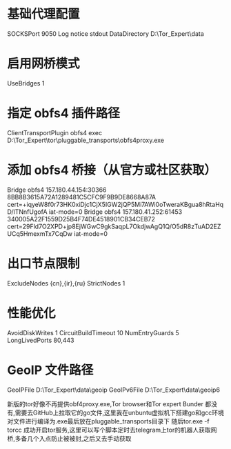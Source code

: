 # 基础代理配置
SOCKSPort 9050
Log notice stdout
DataDirectory D:\Tor_Expert\data

# 启用网桥模式
UseBridges 1

# 指定 obfs4 插件路径
ClientTransportPlugin obfs4 exec D:\Tor_Expert\tor\pluggable_transports\obfs4proxy.exe

# 添加 obfs4 桥接（从官方或社区获取）
Bridge obfs4 157.180.44.154:30366 8BB8B3615A72A1289481C5CFC9F9B9DE8668A87A cert=+iqyeW8f0r73HK0xiDjc1CjX5IGW2jQP5Mi7AWi0oTweraKBgua8hRtaHqD/lTNnfUgofA iat-mode=0
Bridge obfs4 157.180.41.252:61453 340005A22F1559D25B4F74DE4518901CB34CEB72 cert=29Fld7O2XPD+jp8EjWGwC9gkSaqpL7OkdjwAgQ1Q/O5dR8zTuAD2EZUCq5HmexmTx7CqDw iat-mode=0

# 出口节点限制
ExcludeNodes {cn},{ir},{ru}
StrictNodes 1

# 性能优化
AvoidDiskWrites 1
CircuitBuildTimeout 10
NumEntryGuards 5
LongLivedPorts 80,443

# GeoIP 文件路径
GeoIPFile D:\Tor_Expert\data\geoip
GeoIPv6File D:\Tor_Expert\data\geoip6




新版的tor好像不再提供obf4proxy.exe,Tor browser和Tor expert Bunder 都没有,需要去GitHub上拉取它的go文件,这里我在unbuntu虚拟机下搭建go和gcc环境对文件进行编译为.exe最后放在pluggable_transports目录下 随后tor.exe -f torcc 成功开启tor服务,这里可以写个脚本定时去telegram上tor的机器人获取网桥,多备几个入点防止被被封,之后又去手动获取